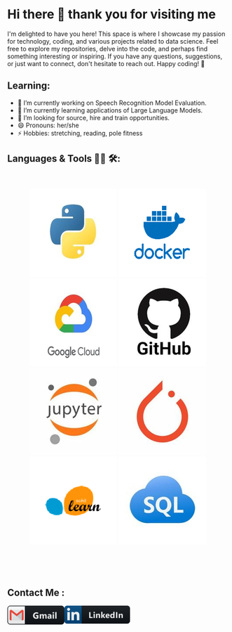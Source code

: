 # Hi there 👋 thank you for visiting me

I'm delighted to have you here! This space is where I showcase my passion for technology, coding, and various projects related to data science. Feel free to explore my repositories, delve into the code, and perhaps find something interesting or inspiring. If you have any questions, suggestions, or just want to connect, don't hesitate to reach out. Happy coding! 🚀


## Learning:
* 🔭 I’m currently working on Speech Recognition Model Evaluation.
* 🌱 I’m currently learning applications of Large Language Models.
* 🤔 I’m looking for source, hire and train opportunities.
* 😄 Pronouns: her/she
* ⚡ Hobbies: stretching, reading, pole fitness

## Languages & Tools 👨‍💻 🛠:

</br>

<p align="center">

<!-- For more icons please follow  https://github.com/MikeCodesDotNET/ColoredBadges -->
<img src="https://github.com/malgorzatakolka/malgorzatakolka/blob/main/git_images/python.jpg" alt="python">
<img src="https://github.com/malgorzatakolka/malgorzatakolka/blob/main/git_images/docker.png" alt="docker">
<img src="https://github.com/malgorzatakolka/malgorzatakolka/blob/main/git_images/gcp.jpg" alt="gcp">
<img src="https://github.com/malgorzatakolka/malgorzatakolka/blob/main/git_images/github.jpg" alt="github">
</br>
<img src="https://github.com/malgorzatakolka/malgorzatakolka/blob/main/git_images/jupyter.jpeg" alt="jupyter">
<img src="https://github.com/malgorzatakolka/malgorzatakolka/blob/main/git_images/pytorch.jpeg" alt="pytorch">
<img src="https://github.com/malgorzatakolka/malgorzatakolka/blob/main/git_images/scikit.png" alt="scikit">
<img src="https://github.com/malgorzatakolka/malgorzatakolka/blob/main/git_images/sql.jpg" alt="sql">
</p>
</br>
</br>
</br>

## Contact Me :
<a href="mailto:malgorzata.kolka@gmail.com">
 <img align="left" alt="Gmail" width="130" hight="100" src="https://github.com/malgorzatakolka/malgorzatakolka/blob/main/git_images/gmail.png" />
</a>
<a href="https://www.linkedin.com/in/malgorzatakolka/">
  <img align="left" alt="Linkedin" width="150" hight="100" src="https://github.com/malgorzatakolka/malgorzatakolka/blob/main/git_images/linkedin.png" />
</a>
